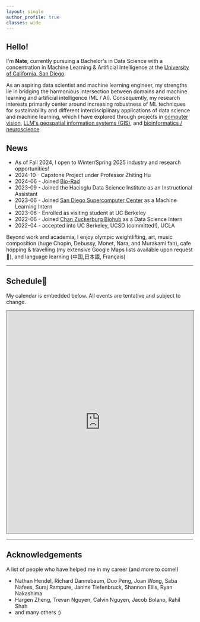 ```yaml
---
layout: single
author_profile: true
classes: wide
---
```


## Hello!

I'm **Nate**, currently pursuing a Bachelor's in Data Science with a concentration in Machine Learning & Artificial Intelligence at the [University of California, San Diego](https://datascience.ucsd.edu/). 

As an aspiring data scientist and machine learning engineer, my strengths lie in bridging the harmonious intersection between domains and machine learning and artificial intelligence (ML / AI). Consequently, my research interests primarily center around increasing robustness of ML techniques for sustainability and different interdisciplinary applications of data science and machine learning, which I have explored through projects in [computer vision](https://natdosan.github.io/exploringcnn.pdf), [LLM's](/assets/pdfs/CSE_151B___PA5___Report.pdf),[geospatial information systems (GIS)](https://natdosan.github.io/A_Causal_Analysis_on_Public_Transportation_in_NYC.pdf), and <u>bioinformatics / neuroscience</u>. 
<!--
Currently, I am researching the usage of Retrieval-Augmented Generation for making LLM's more robust to geospatial information, advised by Professor [Ilya Zaslavsky](https://www.researchgate.net/profile/Ilya-Zaslavsky). I am also fortunate enough to receive mentorship from Professor [Julie Wartell](https://jwartell.ucsd.edu/) on another ML/GIS application-based research project.
-->

## News
- As of Fall 2024, I open to Winter/Spring 2025 industry and research opportunities!
- 2024-10 - Capstone Project under Professor Zhiting Hu
- 2024-06 - Joined [Bio-Rad](https://www.bio-rad.com/)
- 2023-09 - Joined the Hacioglu Data Science Institute as an Instructional Assistant
- 2023-06 - Joined [San Diego Supercomputer Center](https://www.sdsc.edu/) as a Machine Learning Intern
- 2023-06 - Enrolled as visiting student at UC Berkeley
- 2022-06 - Joined [Chan Zuckerburg Biohub](https://www.czbiohub.org/) as a Data Science Intern
- 2022-04 - accepted into UC Berkeley, UCSD (committed!), UCLA

Beyond work and academia, I enjoy olympic weightlifting, art, music composition (huge Chopin, Debussy, Monet, Nara, and Murakami fan), cafe hopping & travelling (my extensive Google Maps lists available upon request 🙂), and language learning (中国,日本語, Français)

---

## Schedule📅

My calendar is embedded below. All events are tentative and subject to change.

<iframe src="https://calendar.google.com/calendar/embed?src=nadelrosario%40ucsd.edu&ctz=America%2FLos_Angeles" style="border:solid 1px #777" width="100%" height="600" frameborder="0" scrolling="no"></iframe>

---

## Acknowledgements

A list of people who have helped me in my career (and more to come!)

- Nathan Hendel, Richard Dannebaum, Duo Peng, Joan Wong, Saba Nafees, Suraj Rampure, Janine Tiefenbruck, Shannon Ellis, Ryan Nakashima
- Hargen Zheng, Trevan Nguyen, Calvin Nguyen, Jacob Bolano, Rahil Shah
- and many others :)
